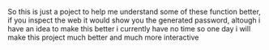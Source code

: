 So this is just a poject to help me understand some of these function better, if you inspect the web it would show you the generated password, altough i have an idea to make this better i currently have no time
so one day i will make this project much better and much more interactive
